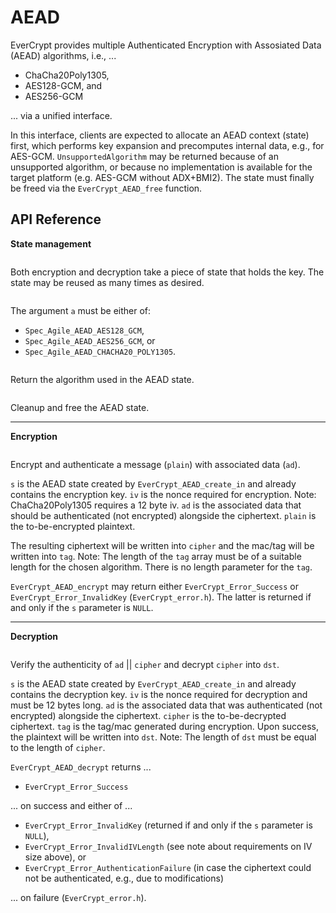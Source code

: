 # AEAD

EverCrypt provides multiple Authenticated Encryption with Assosiated Data (AEAD) algorithms, i.e., ...

* ChaCha20Poly1305,
* AES128-GCM, and
* AES256-GCM

... via a unified interface.

In this interface, clients are expected to allocate an AEAD context (state) first, which performs key expansion and precomputes internal data, e.g., for AES-GCM.
`UnsupportedAlgorithm` may be returned because of an unsupported algorithm, or because no implementation is available for the target platform (e.g. AES-GCM without ADX+BMI2).
The state must finally be freed via the `EverCrypt_AEAD_free` function.

## API Reference

**State management**

```{doxygentypedef} EverCrypt_AEAD_state_s
```

Both encryption and decryption take a piece of state that holds the key.
The state may be reused as many times as desired.

```{doxygenfunction} EverCrypt_AEAD_create_in
```

The argument `a` must be either of:
* `Spec_Agile_AEAD_AES128_GCM`,
* `Spec_Agile_AEAD_AES256_GCM`, or
* `Spec_Agile_AEAD_CHACHA20_POLY1305`.

```{doxygenfunction} EverCrypt_AEAD_alg_of_state
```

Return the algorithm used in the AEAD state.

```{doxygenfunction} EverCrypt_AEAD_free
```

Cleanup and free the AEAD state.

--------------------------------------------------------------------------------

**Encryption**

```{doxygenfunction} EverCrypt_AEAD_encrypt
```

Encrypt and authenticate a message (`plain`) with associated data (`ad`).

`s` is the AEAD state created by `EverCrypt_AEAD_create_in` and already contains the encryption key.
`iv` is the nonce required for encryption.
Note: ChaCha20Poly1305 requires a 12 byte iv.
`ad` is the associated data that should be authenticated (not encrypted) alongside the ciphertext.
`plain` is the to-be-encrypted plaintext.

The resulting ciphertext will be written into `cipher` and the mac/tag will be written into `tag`.
Note: The length of the `tag` array must be of a suitable length for the chosen algorithm.
There is no length parameter for the `tag`.

`EverCrypt_AEAD_encrypt` may return either `EverCrypt_Error_Success` or `EverCrypt_Error_InvalidKey` (`EverCrypt_error.h`).
The latter is returned if and only if the `s` parameter is `NULL`.

<!--
```{doxygenfunction} EverCrypt_Chacha20Poly1305_aead_encrypt
```

```{doxygenfunction} EverCrypt_AEAD_encrypt_expand
```

```{doxygenfunction} EverCrypt_AEAD_encrypt_expand_aes128_gcm
```

```{doxygenfunction} EverCrypt_AEAD_encrypt_expand_aes256_gcm
```

```{doxygenfunction} EverCrypt_AEAD_encrypt_expand_chacha20_poly1305
```
-->

--------------------------------------------------------------------------------

**Decryption**

```{doxygenfunction} EverCrypt_AEAD_decrypt
```

Verify the authenticity of `ad` || `cipher` and decrypt `cipher` into `dst`.

`s` is the AEAD state created by `EverCrypt_AEAD_create_in` and already contains the decryption key.
`iv` is the nonce required for decryption and must be 12 bytes long.
`ad` is the associated data that was authenticated (not encrypted) alongside the ciphertext.
`cipher` is the to-be-decrypted ciphertext.
`tag` is the tag/mac generated during encryption.
Upon success, the plaintext will be written into `dst`.
Note: The length of `dst` must be equal to the length of `cipher`.

`EverCrypt_AEAD_decrypt` returns ...

* `EverCrypt_Error_Success`

... on success and either of ...

* `EverCrypt_Error_InvalidKey` (returned if and only if the `s` parameter is `NULL`),
* `EverCrypt_Error_InvalidIVLength` (see note about requirements on IV size above), or
* `EverCrypt_Error_AuthenticationFailure` (in case the ciphertext could not be authenticated, e.g., due to modifications)

... on failure (`EverCrypt_error.h`).

<!--
```{doxygenfunction} EverCrypt_Chacha20Poly1305_aead_decrypt
```

```{doxygenfunction} EverCrypt_AEAD_decrypt_expand
```

```{doxygenfunction} EverCrypt_AEAD_decrypt_expand_aes128_gcm
```

```{doxygenfunction} EverCrypt_AEAD_decrypt_expand_aes256_gcm
```

```{doxygenfunction} EverCrypt_AEAD_decrypt_expand_chacha20_poly1305
```
-->

